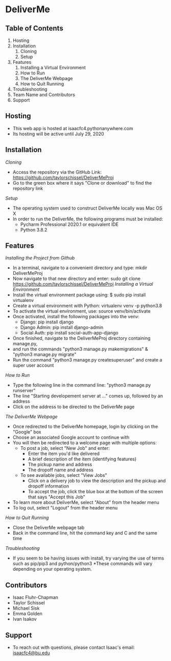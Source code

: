 # DeliverMe

## Table of Contents
1. Hosting
1. Installation
	1. Cloning
	1. Setup
1. Features
	1. Installing a Virtual Environment
	1. How to Run
	1. The DeliverMe Webpage
	1. How to Quit Running
1. Troubleshooting
1. Team Name and Contributors
1. Support

## Hosting
* This web app is hosted at isaacfc4.pythonanywhere.com
* Its hosting will be active until July 29, 2020
## Installation
*Cloning*
* Access the repository via the GitHub Link: https://github.com/taylorschissel/DeliverMeProj
* Go to the green box where it says "Clone or download" to find the repository link

*Setup*
* The operating system used to construct DeliverMe locally was Mac OS X
* In order to run the DeliverMe, the following programs must be installed:
	* Pycharm Professional 2020.1 or equivalent IDE
	* Python 3.8.2
  
## Features
*Installing the Project from Github*
* In a terminal, navigate to a convenient directory and type: mkdir DeliverMeProj
* Now navigate to that new directory and enter: sudo git clone https://github.com/taylorschissel/DeliverMeProj
*Installing a Virtual Environment*
* Install the virtual environment package using: $ sudo pip install virtualenv
* Create a virtual environment with Python: virtualenv venv -p python3.8
* To activate the virtual environment, use: source venv/bin/activate
* Once activated, install the following packages into the venv:
	* Django: pip install django
	* Django Admin: pip install django-admin
	* Social Auth: pip install social-auth-app-django
* Once finished, navigate to the DeliverMeProj directory containing manage.py,
* and run the commands "python3 manage.py makemigrations" & "python3 manage.py migrate"
* Run the command "python3 manage.py createsuperuser" and create a super user account

*How to Run*
* Type the following line in the command line: "python3 manage.py runserver"
* The line "Starting developement server at ..." comes up, followed by an address
* Click on the address to be directed to the DeliverMe page

*The DeliverMe Webpage*
* Once redirected to the DeliverMe homepage, login by clicking on the "Google" box
* Choose an associated Google account to continue with
* You will then be redirected to a welcome page with multiple options:
	* To post a job, select "New Job" and enter:
		* Enter the item you'd like delivered
		* A brief description of the item (identifying features)
		* The pickup name and address
		* The dropoff name and address
	* To see available jobs, select "View Jobs"
		* Click on a delivery job to view the description and the pickup and dropoff information
		* To accept the job, click the blue box at the bottom of the screen that says "Accept this Job"
* To learn more about DeliverMe, select "About" from the header menu
* To log out, select "Logout" from the header menu
    
*How to Quit Running*
* Close the DeliverMe webpage tab
* Back in the command line, hit the command key and C and the same time

*Troubleshooting*
* If you seem to be having issues with install, try varying the use of terms such as pip/pip3 and python/python3
*These commands will vary depending on your operating system.

## Contributors
* Isaac Fluhr-Chapman
* Taylor Schissel
* Michael Sisk
* Emma Golden
* Ivan Isakov

## Support
* To reach out with questions, please contact Isaac's email: isaacfc4@bu.edu
